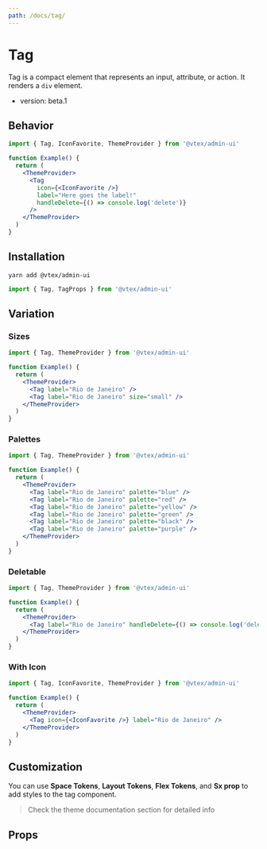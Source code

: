 ```yaml
---
path: /docs/tag/
---
```


# Tag

Tag is a compact element that represents an input, attribute, or action. It renders a `div` element.

- version: beta.1

## Behavior

```jsx
import { Tag, IconFavorite, ThemeProvider } from '@vtex/admin-ui'

function Example() {
  return (
    <ThemeProvider>
      <Tag
        icon={<IconFavorite />}
        label="Here goes the label!"
        handleDelete={() => console.log('delete')}
      />
    </ThemeProvider>
  )
}
```

## Installation

```static
yarn add @vtex/admin-ui
```

```jsx static
import { Tag, TagProps } from '@vtex/admin-ui'
```

## Variation

### Sizes

```jsx
import { Tag, ThemeProvider } from '@vtex/admin-ui'

function Example() {
  return (
    <ThemeProvider>
      <Tag label="Rio de Janeiro" />
      <Tag label="Rio de Janeiro" size="small" />
    </ThemeProvider>
  )
}
```

### Palettes

```jsx
import { Tag, ThemeProvider } from '@vtex/admin-ui'

function Example() {
  return (
    <ThemeProvider>
      <Tag label="Rio de Janeiro" palette="blue" />
      <Tag label="Rio de Janeiro" palette="red" />
      <Tag label="Rio de Janeiro" palette="yellow" />
      <Tag label="Rio de Janeiro" palette="green" />
      <Tag label="Rio de Janeiro" palette="black" />
      <Tag label="Rio de Janeiro" palette="purple" />
    </ThemeProvider>
  )
}
```

### Deletable

```jsx
import { Tag, ThemeProvider } from '@vtex/admin-ui'

function Example() {
  return (
    <ThemeProvider>
      <Tag label="Rio de Janeiro" handleDelete={() => console.log('delete')} />
    </ThemeProvider>
  )
}
```

### With Icon

```jsx
import { Tag, IconFavorite, ThemeProvider } from '@vtex/admin-ui'

function Example() {
  return (
    <ThemeProvider>
      <Tag icon={<IconFavorite />} label="Rio de Janeiro" />
    </ThemeProvider>
  )
}
```

## Customization

You can use **Space Tokens**, **Layout Tokens**, **Flex Tokens**, and **Sx prop** to add styles to the tag component.

> Check the theme documentation section for detailed info

## Props

<proptypes heading="Tag" component="Tag" />
